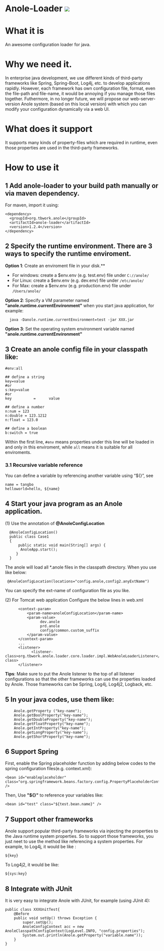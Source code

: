 # Anole-Loader ![](https://img.shields.io/badge/version-1.2.4-green.svg)

# What it is

An awesome configuration loader for java. 

# Why we need it.
In enterprise java development, we use different kinds of third-party frameworks like Spring, Spring-Boot, Log4j, etc. to develop applications rapidly. However, each framework has own configuration file, format, even the file-path and file-name, it would be annoying if you manage those files together. 
Futhermore, in no longer future, we will propose our web-server-version Anole system (based on this local version) with which you can modify your configuration dynamically via a web UI.

# What does it support

It supports many kinds of property-files which are required in runtime, even those properties are used in the third-party frameworks.
# How to use it

## 1 Add anole-loader to your build path manually or via maven dependency.
For maven, import it using:
```
<dependency>
  <groupId>org.tbwork.anole</groupId>
  <artifactId>anole-loader</artifactId>
  <version>1.2.4</version>
</dependency>
```

## 2 Specify the runtime environment. There are 3 ways to specify the runtime enviroment.
**Option 1**: Create an enviroment file in your disk.**
 * For windows: create a $env.env (e.g. test.env) file under `C://anole/`
 * For Linux: create a $env.env (e.g. dev.env) file under `/etc/anole/`
 * For Max: create a $env.env (e.g. production.env) file under `/Users/anole/`

**Option 2**: Specify a VM parameter named **"anole.runtime.currentEnvironment"** when you start java application, for example:
```
  java -Danole.runtime.currentEnvironment=test -jar XXX.jar
```
**Option 3**: Set the operating system environment variable named **"anole.runtime.currentEnvironment"**
 
## 3 Create an anole config file in your **classpath** like:

  ```
  #env:all
  
  ## define a string
  key=value
  #or
  s:key=value
  #or
  key          =      value
  
  ## define a number
  n:num = 123
  n:double = 123.1212
  n:float = 123.0
  
  ## define a boolean
  b:switch = true
  
  ```
  Within the first line, `#env` means properties under this line will be loaded in and only in this enviroment, while `all` means it is suitable for all enviroments.
  
### 3.1 Recursive variable reference

You can define a variable by referencing another variable using “${}”, see

```
name = tangbo
helloworld=hello, ${name}
```
  
## 4 Start your java program as an Anole application.

(1) Use the annotation of **@AnoleConfigLocation**
```
  @AnoleConfigLocation()
  public class Case1
  {  
      public static void main(String[] args) {
       AnoleApp.start();
     }
  }
```
The anole will load all \*.anole files in the classpath directory. 
When you use like below:
```
 @AnoleConfigLocation(locations="config.anole,config2.anyExtName")
```
You can specify the ext-name of configuration file as you like.

(2) For Tomcat web application
Configure the below lines in web.xml
```
      <context-param>
          <param-name>anoleConfigLocation</param-name>
          <param-value>
                dev.anole
                prd.anole
                config/common.custom_suffix
          </param-value>
      </context-param> 
      ...
      <listener>
            <listener-class>org.tbwork.anole.loader.core.loader.impl.WebAnoleLoaderListener</listener-class>
      </listener> 
```
**Tips**: Make sure to put the Anole listener to the top of all listener configurations so that the other frameworks can use the properties loaded by Anole. Those frameworks can be Spring, Log4j, Log4j2, Logback, etc.

## 5 In your java codes, use them like:

```
	Anole.getProperty ("key-name");
	Anole.getBoolProperty("key-name");
	Anole.getDoubleProperty("key-name");
	Anole.getFloatProperty("key-name");
	Anole.getIntProperty("key-name");
	Anole.getLongProperty("key-name");
	Anole.getShortProperty("key-name");
```

## 6 Support Spring

First, enable the Spring placeholder function by adding below codes to the spring configuration files(e.g. context.xml):
```
<bean id="enableplaceholder" class="org.springframework.beans.factory.config.PropertyPlaceholderConfigurer" />  	
```
Then, Use **"${}"** to reference your variables like:
```
<bean id="test" class="${test.bean.name}" />
```

## 7 Support other frameworks

Anole support popular third-party frameworks via injecting the properties to the Java runtime system properties.
So to support those frameworks, you just neet to use the method like referencing a system properties.
For example, to Log4j, it would be like :
```
${key}
```
To Log4j2, it would be like:
```
${sys:key}
```

## 8 Integrate with JUnit

It is very easy to integrate Anole with JUnit, for example (using JUnit 4):

```
public class XXXUnitTest{ 
	@Before
	public void setUp() throws Exception {
		super.setUp();
		AnoleConfigContext acc = new AnoleClasspathConfigContext(LogLevel.INFO, "config.properties");
		System.out.println(Anole.getProperty("variable.name"));
	} 
}
```
